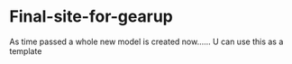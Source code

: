 # Final-site-for-gearup
As time passed a whole new model is created now...... U can use this as a template 
